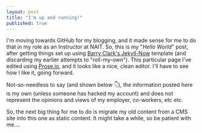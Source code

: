 ```yaml
---
layout: post
title: "I'm up and running!"
published: true
---
```


I'm moving towards GitHub for my blogging, and it made sense for me to do that in my role as an Instructor at NAIT. So, this is my "_Hello World_" post, after getting things set up using [Barry Clark's Jekyll-Now](https://github.com/barryclark/jekyll-now "Try it out for yourself! It's a nice, quick way to get going with GitHub and Blogging.") template (and discarding my earlier attempts to "roll-my-own"). This particular page I've edited using [Prose.io](http://prose.io/), and it looks like a nice, clean editor. I'll have to see how I like it, going forward.

Not-so-needless to say (and shown below :point_down:), the information posted here is my own (unless someone has hacked my account) and does not represent the opinions and views of my employer, co-workers, etc etc.

So, the next big thing for me to do is migrate my old content from a CMS site into this one as static content. It might take a while, so be patient with me....